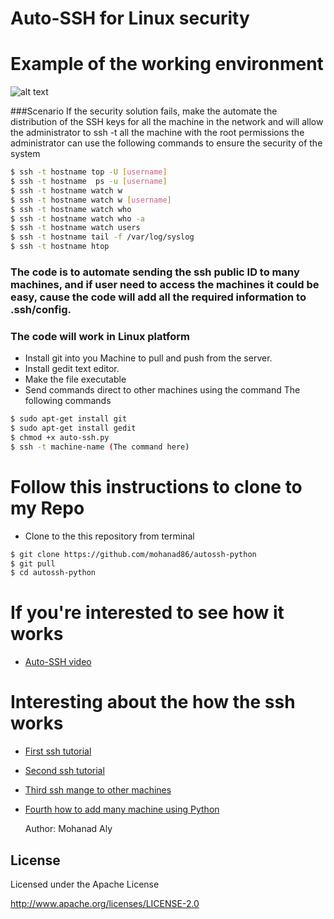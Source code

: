 # Auto-SSH for Linux security 


# Example of the working environment
![alt text](https://github.com/mohanad86/autossh-python/blob/master/Screenshot%20from%202017-11-19%2004-38-13.png)

###Scenario
If the security solution fails, make the automate the distribution of the SSH keys for all the machine in the network
and will allow the administrator to ssh -t all the machine with the root permissions
the administrator can use the following commands to ensure the security of the system

```sh
$ ssh -t hostname top -U [username]
$ ssh -t hostname  ps -u [username]
$ ssh -t hostname watch w
$ ssh -t hostname watch w [username]
$ ssh -t hostname watch who 
$ ssh -t hostname watch who -a
$ ssh -t hostname watch users
$ ssh -t hostname tail -f /var/log/syslog
$ ssh -t hostname htop
```  

### The code is to automate sending the ssh public ID to many machines, and if user need to access the machines it could be easy, cause the code will add all the required information to .ssh/config. 

### The code will work in Linux platform
 
- Install git into you Machine to pull and push from the server.
- Install gedit text editor.
- Make the file executable 
- Send commands direct to other machines using the command
The following commands
```sh
$ sudo apt-get install git
$ sudo apt-get install gedit
$ chmod +x auto-ssh.py
$ ssh -t machine-name (The command here)
```
# Follow this instructions to clone to my Repo
- Clone to the this repository from terminal
```sh 
$ git clone https://github.com/mohanad86/autossh-python
$ git pull 
$ cd autossh-python
``` 


# If you're interested to see how it works

* [Auto-SSH video](https://www.youtube.com/watch?v=MxuFB4hLGWc&index=6&list=PLKAuFoXV02VoW3cvZZAcDI1qWvuyM1qrF)



# Interesting about the how the ssh works 

* [First ssh tutorial](https://www.youtube.com/watch?v=xhqY3m8xiwQ&list=PLKAuFoXV02VoW3cvZZAcDI1qWvuyM1qrF)

* [Second ssh tutorial](https://www.youtube.com/watch?v=fiv-hAHUMF8&list=PLKAuFoXV02VoW3cvZZAcDI1qWvuyM1qrF&index=2) 

* [Third ssh mange to other machines](https://www.youtube.com/watch?v=8EmnxIOlsUQ&index=3&list=PLKAuFoXV02VoW3cvZZAcDI1qWvuyM1qrF)

* [Fourth how to add many machine using Python](https://www.youtube.com/watch?v=1mU8resSwwg&list=PLKAuFoXV02VoW3cvZZAcDI1qWvuyM1qrF&index=4)

 

    Author: Mohanad Aly 

License
----
Licensed under the Apache License

http://www.apache.org/licenses/LICENSE-2.0
